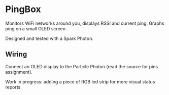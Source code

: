 PingBox
=======

Monitors WiFi networks around you, displays RSSI and current ping. Graphs ping
on a small OLED screen.

Designed and tested with a Spark Photon.

## Wiring

Connect an OLED display to the Particle Photon (read the source for pins
assignment).

Work in progress: adding a piece of RGB led strip for more visual status
reports.
